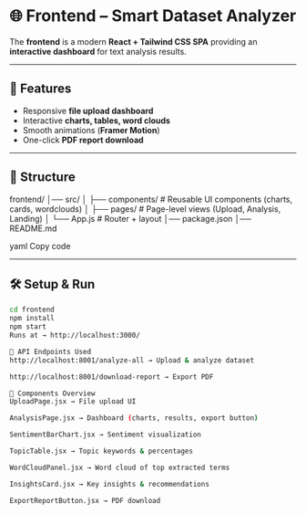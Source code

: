 # 🌐 Frontend – Smart Dataset Analyzer  

The **frontend** is a modern **React + Tailwind CSS SPA** providing an **interactive dashboard** for text analysis results.  

---

## 🚀 Features  
- Responsive **file upload dashboard**  
- Interactive **charts, tables, word clouds**  
- Smooth animations (**Framer Motion**)  
- One-click **PDF report download**  

---

## 📂 Structure  
frontend/
│── src/
│ ├── components/ # Reusable UI components (charts, cards, wordclouds)
│ ├── pages/ # Page-level views (Upload, Analysis, Landing)
│ └── App.js # Router + layout
│── package.json
│── README.md

yaml
Copy code

---

## 🛠 Setup & Run  
```bash
cd frontend
npm install
npm start
Runs at → http://localhost:3000/

🔗 API Endpoints Used
http://localhost:8001/analyze-all → Upload & analyze dataset

http://localhost:8001/download-report → Export PDF

📌 Components Overview
UploadPage.jsx → File upload UI

AnalysisPage.jsx → Dashboard (charts, results, export button)

SentimentBarChart.jsx → Sentiment visualization

TopicTable.jsx → Topic keywords & percentages

WordCloudPanel.jsx → Word cloud of top extracted terms

InsightsCard.jsx → Key insights & recommendations

ExportReportButton.jsx → PDF download